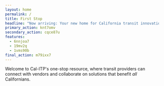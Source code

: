 ```yaml
---
layout: home
permalink: /
title: First Stop
headline: "Now arriving: Your new home for California transit innovations"
primary_action: knt7omv
secondary_action: cqce87u
features:
  - 6nnjoa7
  - 19mv2q
  - 1vms90b
final_action: m79ixx7
---
```

Welcome to Cal-ITP's one-stop resource, where transit providers can connect with
vendors and collaborate on solutions that benefit *all* Californians.
